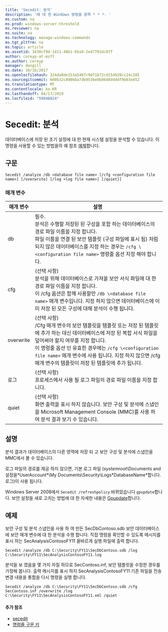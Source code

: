 ```yaml
---
title: 'Secedit: 분석'
description: '에 대 한 Windows 명령을 항목 * * *- '
ms.custom: na
ms.prod: windows-server-threshold
ms.reviewer: na
ms.suite: na
ms.technology: manage-windows-commands
ms.tgt_pltfrm: na
ms.topic: article
ms.assetid: 3430cf9d-1411-48b1-b5a9-2e47701dc87f
author: coreyp-at-msft
ms.author: coreyp
manager: dongill
ms.date: 10/16/2017
ms.openlocfilehash: 324da8de153a5487c9d71872cd154928cc24c285
ms.sourcegitcommit: 0d0b32c8986ba7db9536e0b8648d4ddf9b03e452
ms.translationtype: MT
ms.contentlocale: ko-KR
ms.lasthandoff: 04/17/2019
ms.locfileid: "59848824"
---
```

# <a name="seceditanalyze"></a>Secedit: 분석



데이터베이스에 저장 된 초기 설정에 대 한 현재 시스템 설정을 분석할 수 있습니다. 이 명령을 사용할 수 있는 방법을의 예 참조 [예제](#BKMK_Examples)합니다.

## <a name="syntax"></a>구문

```
Secedit /analyze /db <database file name> [/cfg <configuration file name>] [/overwrite] [/log <log file name>] [/quiet}]
```

### <a name="parameters"></a>매개 변수

|매개 변수|설명|
|---------|-----------|
|db|필수.</br>분석은 수행할 저장된 된 구성을 포함 하는 데이터베이스의 경로 파일 이름을 지정 합니다.</br>파일 이름을 연결 된 보안 템플릿 (구성 파일에 표시 됨) 처럼 되지 않은 데이터베이스를 지정 하는 경우는 `/cfg \<configuration file name>` 명령줄 옵션 지정 해야 합니다.|
|cfg|(선택 사항)</br>분석을 위해 데이터베이스로 가져올 보안 서식 파일에 대 한 경로 파일 이름을 지정 합니다.</br>이 /cfg 옵션은 함께 사용할만 `/db \<database file name>` 매개 변수입니다. 지정 하지 않으면 데이터베이스에 이미 저장 된 모든 구성에 대해 분석이 수행 됩니다.|
|overwrite|(선택 사항)</br>/Cfg 매개 변수의 보안 템플릿을 템플릿 또는 저장 된 템플릿에 추가 하는 대신 데이터베이스에 저장 된 복합 서식 파일을 덮어써야 할지 여부를 지정 합니다.</br>이 명령줄 옵션 인 유효한 경우에는 `/cfg \<configuration file name>` 매개 변수에 사용 됩니다. 지정 하지 않으면 /cfg 매개 변수의 템플릿이 저장 된 템플릿에 추가 됩니다.|
|로그|(선택 사항)</br>프로세스에서 사용 될 로그 파일의 경로 파일 이름을 지정 합니다.|
|quiet|(선택 사항)</br>화면 출력을 표시 하지 않습니다. 보안 구성 및 분석에 스냅인을 Microsoft Management Console (MMC)를 사용 하 여 분석 결과 보기 수 있습니다.|

## <a name="remarks"></a>설명

분석 결과가 데이터베이스의 다른 영역에 저장 되 고 보안 구성 및 분석에 스냅인을 MMC에서 볼 수 있습니다.

로그 파일의 경로를 제공 하지 않으면, 기본 로그 파일 (*systemroot*\Documents and 설정을\*UserAccount*\My Documents\Security\Logs\*DatabaseName*합니다. 로그)이 사용 됩니다.

Windows Server 2008에서 `Secedit /refreshpolicy` 바뀌었습니다 `gpupdate`합니다. 보안 설정을 새로 고치는 방법에 대 한 자세한 내용은 [Gpupdate](gpupdate.md)합니다.

## <a name="BKMK_Examples"></a>예제

보안 구성 및 분석 스냅인을 사용 하 여 만든 SecDbContoso.sdb 보안 데이터베이스에 보안 매개 변수에 대 한 분석을 수행 합니다. 직접 명령을 확인할 수 있도록 메시지를 표시 하는 SecAnalysisContosoFY11 올바르게 실행 파일에 출력 합니다.
```
Secedit /analyze /db C:\Security\FY11\SecDbContoso.sdb /log C:\Security\FY11\SecAnalysisContosoFY11.log
```
분석을 보 였음을 몇 가지 자질 하므로 SecContoso.inf, 보안 템플릿을 수정한 경우를 가정해 봅니다. 출력 메시지를 표시 하지 SecAnalysisContosoFY11 기존 파일을 전송 변경 내용을 통합을 다시 명령을 실행 합니다.
```
Secedit /analyze /db C:\Security\FY11\SecDbContoso.sdb /cfg SecContoso.inf /overwrite /log C:\Security\FY11\SecAnalysisContosoFY11.xml /quiet
```

#### <a name="additional-references"></a>추가 참조

-   [secedit](secedit.md)
-   [명령줄 구문 키](command-line-syntax-key.md)